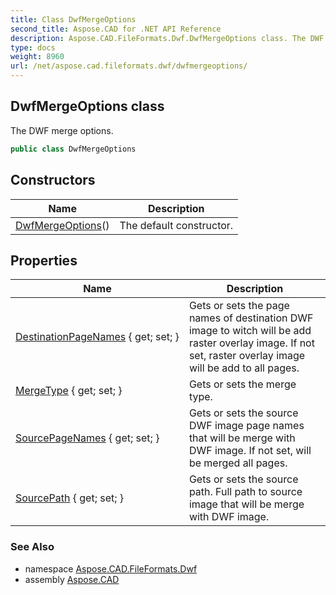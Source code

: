 ```yaml
---
title: Class DwfMergeOptions
second_title: Aspose.CAD for .NET API Reference
description: Aspose.CAD.FileFormats.Dwf.DwfMergeOptions class. The DWF merge options
type: docs
weight: 8960
url: /net/aspose.cad.fileformats.dwf/dwfmergeoptions/
---
```

## DwfMergeOptions class

The DWF merge options.

```csharp
public class DwfMergeOptions
```

## Constructors

| Name | Description |
| --- | --- |
| [DwfMergeOptions](dwfmergeoptions/)() | The default constructor. |

## Properties

| Name | Description |
| --- | --- |
| [DestinationPageNames](../../aspose.cad.fileformats.dwf/dwfmergeoptions/destinationpagenames/) { get; set; } | Gets or sets the page names of destination DWF image to witch will be add raster overlay image. If not set, raster overlay image will be add to all pages. |
| [MergeType](../../aspose.cad.fileformats.dwf/dwfmergeoptions/mergetype/) { get; set; } | Gets or sets the merge type. |
| [SourcePageNames](../../aspose.cad.fileformats.dwf/dwfmergeoptions/sourcepagenames/) { get; set; } | Gets or sets the source DWF image page names that will be merge with DWF image. If not set, will be merged all pages. |
| [SourcePath](../../aspose.cad.fileformats.dwf/dwfmergeoptions/sourcepath/) { get; set; } | Gets or sets the source path. Full path to source image that will be merge with DWF image. |

### See Also

* namespace [Aspose.CAD.FileFormats.Dwf](../../aspose.cad.fileformats.dwf/)
* assembly [Aspose.CAD](../../)


